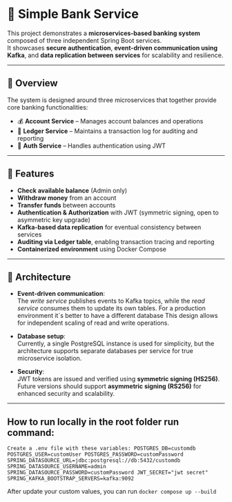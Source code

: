 # 🏦 Simple Bank Service

This project demonstrates a **microservices-based banking system** composed of three independent Spring Boot services.  
It showcases **secure authentication**, **event-driven communication using Kafka**, and **data replication between services** for scalability and resilience.

---

## 🚀 Overview

The system is designed around three microservices that together provide core banking functionalities:

- 💰 **Account Service** – Manages account balances and operations
- 🔁 **Ledger Service** – Maintains a transaction log for auditing and reporting
- 🔐 **Auth Service** – Handles authentication using JWT

---

## 🧾 Features

- **Check available balance** (Admin only)
- **Withdraw money** from an account
- **Transfer funds** between accounts
- **Authentication & Authorization** with JWT (symmetric signing, open to asymmetric key upgrade)
- **Kafka-based data replication** for eventual consistency between services
- **Auditing via Ledger table**, enabling transaction tracing and reporting
- **Containerized environment** using Docker Compose

---

## 🧱 Architecture

- **Event-driven communication**:  
  The *write service* publishes events to Kafka topics, while the *read service* consumes them to update its own tables. 
  For a production environment it´s better to have a different database
  This design allows for independent scaling of read and write operations.

- **Database setup**:  
  Currently, a single PostgreSQL instance is used for simplicity, but the architecture supports separate databases per service for true microservice isolation.

- **Security**:  
  JWT tokens are issued and verified using **symmetric signing (HS256)**.  
  Future versions should support **asymmetric signing (RS256)** for enhanced security and scalability.

---
## How to run locally in the root folder run command: 

`Create a .env file with these variables:
POSTGRES_DB=customdb
POSTGRES_USER=customUser
POSTGRES_PASSWORD=customPassword
SPRING_DATASOURCE_URL=jdbc:postgresql://db:5432/customdb
SPRING_DATASOURCE_USERNAME=admin
SPRING_DATASOURCE_PASSWORD=customPassword
JWT_SECRET="jwt secret"
SPRING_KAFKA_BOOTSTRAP_SERVERS=kafka:9092`

After update your custom values, you can run 
`docker compose up --build
`
